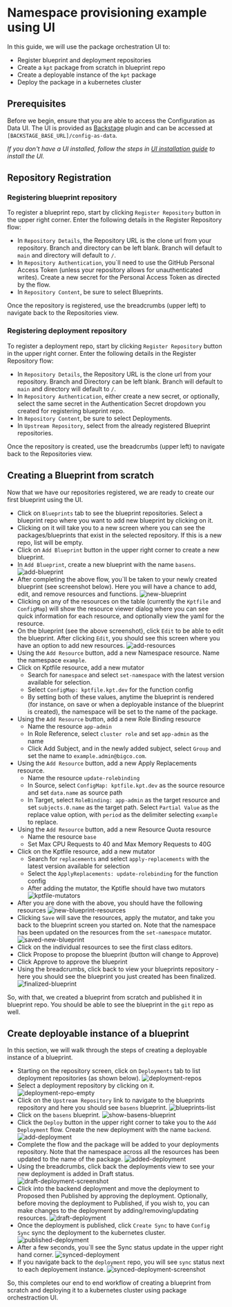 # Namespace provisioning example using UI

In this guide, we will use the package orchestration UI to:

- Register blueprint and deployment repositories
- Create a `kpt` package from scratch in blueprint repo
- Create a deployable instance of the `kpt` package
- Deploy the package in a kubernetes cluster

## Prerequisites

Before we begin, ensure that you are able to access the Configuration as Data
UI. The UI is provided as [Backstage](https://backstage.io) plugin and can be
accessed at `[BACKSTAGE_BASE_URL]/config-as-data`.

_If you don't have a UI installed, follow the steps in
[UI installation guide](guides/porch-ui-installation.md) to install the UI._

## Repository Registration

### Registering blueprint repository

To register a blueprint repo, start by clicking `Register Repository` button in
the upper right corner. Enter the following details in the Register Repository
flow:

- In `Repository Details`, the Repository URL is the clone url from your
  repository. Branch and directory can be left blank. Branch will default to
  `main` and directory will default to `/`.
- In `Repository Authentication`, you`ll need to use the GitHub Personal Access
  Token (unless your repository allows for unauthenticated writes). Create a new
  secret for the Personal Access Token as directed by the flow.
- In `Repository Content`, be sure to select Blueprints.

Once the repository is registered, use the breadcrumbs (upper left) to navigate
back to the Repositories view.

### Registering deployment repository

To register a deployment repo, start by clicking `Register Repository` button in
the upper right corner. Enter the following details in the Register Repository
flow:

- In `Repository Details`, the Repository URL is the clone url from your
  repository. Branch and Directory can be left blank. Branch will default to
  `main` and directory will default to `/`.
- In `Repository Authentication`, either create a new secret, or optionally,
  select the same secret in the Authentication Secret dropdown you created for
  registering blueprint repo.
- In `Repository Content`, be sure to select Deployments.
- In `Upstream Repository`, select from the already registered Blueprint
  repositories.

Once the repository is created, use the breadcrumbs (upper left) to navigate
back to the Repositories view.

## Creating a Blueprint from scratch

Now that we have our repositories registered, we are ready to create our first
blueprint using the UI.

- Click on `Blueprints` tab to see the blueprint repositories. Select a
  blueprint repo where you want to add new blueprint by clicking on it.
- Clicking on it will take you to a new screen where you can see the
  packages/blueprints that exist in the selected repository. If this is a new
  repo, list will be empty.
- Click on `Add Blueprint` button in the upper right corner to create a new
  blueprint.
- In `Add Blueprint`, create a new blueprint with the name `basens`.
  ![add-blueprint](/static/images/porch-ui/blueprint/add-blueprint.png)
- After completing the above flow, you`ll be taken to your newly created
  blueprint (see screenshot below). Here you will have a chance to add, edit,
  and remove resources and functions.
  ![new-blueprint](/static/images/porch-ui/blueprint/new-blueprint.png)
- Clicking on any of the resources on the table (currently the `Kptfile` and
  `ConfigMap`) will show the resource viewer dialog where you can see quick
  information for each resource, and optionally view the yaml for the resource.
- On the blueprint (see the above screenshot), click `Edit` to be able to edit
  the blueprint. After clicking `Edit`, you should see this screen where you
  have an option to add new resources.
  ![add-resources](/static/images/porch-ui/blueprint/edit-new-blueprint.png)
- Using the `Add Resource` button, add a new Namespace resource. Name the
  namespace `example`.
- Click on Kptfile resource, add a new mutator
  - Search for `namespace` and select `set-namespace` with the latest version
    available for selection.
  - Select `ConfigMap: kptfile.kpt.dev` for the function config
  - By setting both of these values, anytime the blueprint is rendered (for
    instance, on save or when a deployable instance of the blueprint is
    created), the namespace will be set to the name of the package.
- Using the `Add Resource` button, add a new Role Binding resource
  - Name the resource `app-admin`
  - In Role Reference, select `cluster role` and set `app-admin` as the name
  - Click Add Subject, and in the newly added subject, select `Group` and set
    the name to `example.admin@bigco.com`.
- Using the `Add Resource` button, add a new Apply Replacements resource.
  - Name the resource `update-rolebinding`
  - In Source, select `ConfigMap: kptfile.kpt.dev` as the source resource and
    set `data.name` as source path
  - In Target, select `RoleBinding: app-admin` as the target resource and set
    `subjects.0.name` as the target path. Select `Partial Value` as the replace
    value option, with `period` as the delimiter selecting `example` to replace.
- Using the `Add Resource` button, add a new Resource Quota resource
  - Name the resource `base`
  - Set Max CPU Requests to 40 and Max Memory Requests to 40G
- Click on the Kptfile resource, add a new mutator
  - Search for `replacements` and select `apply-replacements` with the latest
    version available for selection
  - Select the `ApplyReplacements: update-rolebinding` for the function config
  - After adding the mutator, the Kptifle should have two mutators
    ![kptfile-mutators](/static/images/porch-ui/blueprint/edit-kptfile-mutators.png)
- After you are done with the above, you should have the following resources
  ![new-blueprint-resources](/static/images/porch-ui/blueprint/edit-new-blueprint-resources.png)
- Clicking `Save` will save the resources, apply the mutator, and take you back
  to the blueprint screen you started on. Note that the namespace has been
  updated on the resources from the `set-namespace` mutator.
  ![saved-new-blueprint](/static/images/porch-ui/blueprint/saved-new-blueprint.png)
- Click on the individual resources to see the first class editors.
- Click Propose to propose the blueprint (button will change to Approve)
- Click Approve to approve the blueprint
- Using the breadcrumbs, click back to view your blueprints repository - here
  you should see the blueprint you just created has been finalized.
  ![finalized-blueprint](/static/images/porch-ui/blueprint/finalized-blueprint.png)

So, with that, we created a blueprint from scratch and published it in blueprint
repo. You should be able to see the blueprint in the `git` repo as well.

## Create deployable instance of a blueprint

In this section, we will walk through the steps of creating a deployable
instance of a blueprint.

- Starting on the repository screen, click on `Deployments` tab to list
  deployment repositories (as shown below).
  ![deployment-repos](/static/images/porch-ui/deployment/deployment-repos.png)
- Select a deployment repository by clicking on it.
  ![deployment-repo-empty](/static/images/porch-ui/deployment/deployment-repo-empty.png)
- Click on the `Upstream Repository` link to navigate to the blueprints
  repository and here you should see `basens` blueprint.
  ![blueprints-list](/static/images/porch-ui/deployment/blueprints-list.png)
- Click on the `basens` blueprint.
  ![show-basens-blueprint](/static/images/porch-ui/deployment/show-basens-blueprint.png)
- Click the `Deploy` button in the upper right corner to take you to the
  `Add Deployment` flow. Create the new deployment with the name `backend`.
  ![add-deployment](/static/images/porch-ui/deployment/add-deployment.png)
- Complete the flow and the package will be added to your deployments
  repository. Note that the namespace across all the resources has been updated
  to the name of the package.
  ![added-deployment](/static/images/porch-ui/deployment/backend-deployment-added.png)
- Using the breadcrumbs, click back the deployments view to see your new
  deployment is added in Draft status.
  ![draft-deployment-screenshot](/static/images/porch-ui/deployment/deployments-list.png)
- Click into the backend deployment and move the deployment to Proposed then
  Published by approving the deployment. Optionally, before moving the
  deployment to Published, if you wish to, you can make changes to the
  deployment by adding/removing/updating resources.
  ![draft-deployment](/static/images/porch-ui/deployment/draft-deployment.png)
- Once the deployment is published, click `Create Sync` to have `Config Sync`
  sync the deployment to the kubernetes cluster.
  ![published-deployment](/static/images/porch-ui/deployment/published-deployment.png)
- After a few seconds, you`ll see the Sync status update in the upper right hand
  corner.
  ![synced-deployment](/static/images/porch-ui/deployment/synced-deployment.png)
- If you navigate back to the `deployment` repo, you will see `sync` status next
  to each deployement instance.
  ![synced-deployment-screenshot](/static/images/porch-ui/deployment/synced-deployment-list.png)

So, this completes our end to end workflow of creating a blueprint from scratch
and deploying it to a kubernetes cluster using package orchestraction UI.
